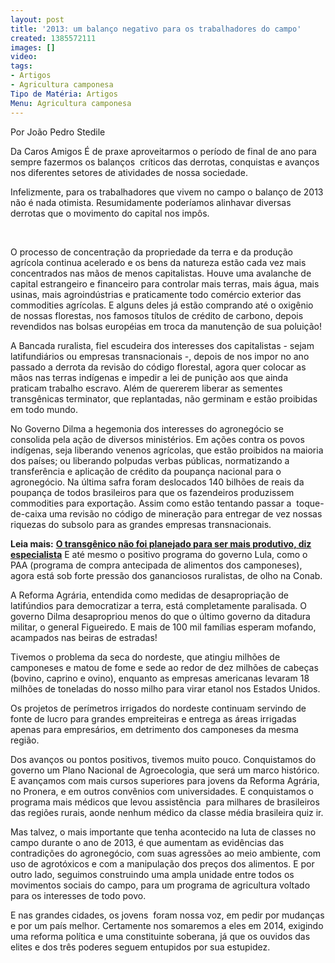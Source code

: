 ```yaml
---
layout: post
title: '2013: um balanço negativo para os trabalhadores do campo'
created: 1385572111
images: []
video: 
tags:
- Artigos
- Agricultura camponesa
Tipo de Matéria: Artigos
Menu: Agricultura camponesa
---
```



Por João Pedro Stedile

Da Caros Amigos
É de praxe aproveitarmos o período de final de ano para sempre fazermos os balanços  críticos das derrotas, conquistas e avanços nos diferentes setores de atividades de nossa sociedade.


Infelizmente, para os trabalhadores que vivem no campo o balanço de 2013 não é nada otimista. Resumidamente poderíamos alinhavar diversas derrotas que o movimento do capital nos impôs.  

 

O processo de concentração da propriedade da terra e da produção agrícola continua acelerado e os bens da natureza estão cada vez mais concentrados nas mãos de menos capitalistas.
Houve uma avalanche de capital estrangeiro e financeiro para controlar mais terras, mais água, mais usinas, mais agroindústrias e praticamente todo comércio exterior das commodities agrícolas. E alguns deles já estão comprando até o oxigênio de nossas florestas, nos famosos títulos de crédito de carbono, depois revendidos nas bolsas européias em troca da manutenção de sua poluição!


A Bancada ruralista, fiel escudeira dos interesses dos capitalistas - sejam latifundiários ou empresas transnacionais -, depois de nos impor no ano passado a derrota da revisão do código florestal, agora quer colocar as mãos nas terras indígenas e impedir a lei de punição aos que ainda praticam trabalho escravo. Além de quererem liberar as sementes transgênicas terminator, que replantadas, não germinam e estão proibidas em todo mundo.


No Governo Dilma a hegemonia dos interesses do agronegócio se consolida pela ação de diversos ministérios. Em ações contra os povos indígenas, seja liberando venenos agrícolas, que estão proibidos na maioria dos países; ou liberando polpudas verbas públicas, normatizando a transferência e aplicação de crédito da poupança nacional para o agronegócio.
Na última safra foram deslocados 140 bilhões de reais da poupança de todos brasileiros para que os fazendeiros produzissem commodities para exportação. Assim como estão tentando passar a  toque-de-caixa uma revisão no código de mineração para entregar de vez nossas riquezas do subsolo para as grandes empresas transnacionais.


**Leia mais:**
[**O transgênico não foi planejado para ser mais produtivo, diz especialista**](http://www.mst.org.br/node/15461)
E até mesmo o positivo programa do governo Lula, como o PAA (programa de compra antecipada de alimentos dos camponeses), agora está sob forte pressão dos gananciosos ruralistas, de olho na Conab.


A Reforma Agrária, entendida como medidas de desapropriação de latifúndios para democratizar a terra, está completamente paralisada. O governo Dilma desapropriou menos do que o último governo da ditadura militar, o general Figueiredo. E mais de 100 mil famílias esperam mofando, acampados nas beiras de estradas!


Tivemos o problema da seca do nordeste, que atingiu milhões de camponeses e matou de fome e sede ao redor de dez milhões de cabeças (bovino, caprino e ovino), enquanto as empresas americanas levaram 18 milhões de toneladas do nosso milho para virar etanol nos Estados Unidos.


Os projetos de perímetros irrigados do nordeste continuam servindo de fonte de lucro para grandes empreiteiras e entrega as áreas irrigadas apenas para empresários, em detrimento dos camponeses da mesma região.


Dos avanços ou pontos positivos, tivemos muito pouco. Conquistamos do governo um Plano Nacional de Agroecologia, que será um marco histórico. E avançamos com mais cursos superiores para jovens da Reforma Agrária, no Pronera, e em outros convênios com universidades. E conquistamos o programa mais médicos que levou assistência  para milhares de brasileiros das regiões rurais, aonde nenhum médico da classe média brasileira quiz ir.


Mas talvez, o mais importante que tenha acontecido na luta de classes no campo durante o ano de 2013, é que aumentam as evidências das contradições do agronegócio, com suas agressões ao meio ambiente, com uso de agrotóxicos e com a manipulação dos preços dos alimentos.
E por outro lado, seguimos construindo uma ampla unidade entre todos os movimentos sociais do campo, para um programa de agricultura voltado para os interesses de todo povo.


E nas grandes cidades, os jovens  foram nossa voz, em pedir por mudanças e por um país melhor. Certamente nos somaremos a eles em 2014, exigindo uma reforma política e uma constituinte soberana, já que os ouvidos das elites e dos três poderes seguem entupidos por sua estupidez.
 
